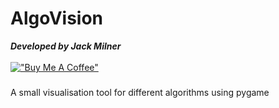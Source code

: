 # AlgoVision
***Developed by Jack Milner***
\
\
[!["Buy Me A Coffee"](https://www.buymeacoffee.com/assets/img/custom_images/orange_img.png)](https://buymeacoffee.com/jackmilner)
###
A small visualisation tool for different algorithms using pygame
